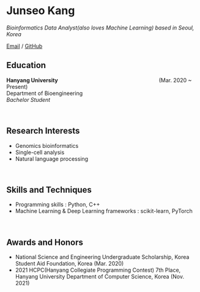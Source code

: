 # Junseo Kang

_Bioinformatics Data Analyst(also loves Machine Learning) based in Seoul, Korea_

[Email](kji98765@naver.com) / [GitHub](https://github.com/kangjunseo/)

## Education
**Hanyang University** &nbsp;&nbsp;&nbsp;&nbsp;&nbsp;&nbsp;&nbsp;&nbsp;&nbsp;&nbsp;&nbsp;&nbsp;&nbsp;&nbsp;&nbsp;&nbsp;&nbsp;&nbsp;&nbsp;&nbsp;&nbsp;&nbsp;&nbsp;&nbsp;&nbsp;&nbsp;&nbsp;&nbsp;&nbsp;&nbsp;&nbsp;&nbsp;&nbsp;&nbsp;&nbsp;&nbsp;&nbsp;&nbsp;&nbsp;&nbsp;&nbsp;&nbsp;&nbsp;&nbsp;&nbsp;&nbsp;&nbsp;&nbsp;&nbsp;&nbsp;&nbsp;&nbsp;&nbsp;&nbsp;&nbsp;&nbsp;&nbsp;&nbsp;&nbsp;&nbsp;&nbsp;&nbsp;&nbsp;&nbsp;&nbsp; (Mar. 2020 ~ Present)   
Department of Bioengineering   
_Bachelor Student_

<br/>

## Research Interests
- Genomics bioinformatics 
- Single-cell analysis
- Natural language processing

<br/>

## Skills and Techniques
- Programming skills : Python, C++
- Machine Learning & Deep Learning frameworks : scikit-learn, PyTorch

<br/>

## Awards and Honors
- National Science and Engineering Undergraduate Scholarship, Korea Student Aid Foundation, Korea (Mar. 2020)
- 2021 HCPC(Hanyang Collegiate Programming Contest) 7th Place, Hanyang University Department of Computer Science, Korea (Nov. 2021)

<br/>

